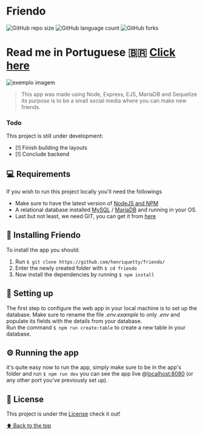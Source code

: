 # Friendo

![GitHub repo size](https://img.shields.io/github/repo-size/henriquetty/friendo?style=for-the-badge)
![GitHub language count](https://img.shields.io/github/languages/count/henriquetty/friendo?style=for-the-badge)
![GitHub forks](https://img.shields.io/github/forks/henriquetty/friendo?style=for-the-badge)

# Read me in Portuguese 🇧🇷 [Click here](README.md)

<img src="https://i.imgur.com/oQlhRTn.png" alt="exemplo imagem">

> This app was made using Node, Express, EJS, MariaDB and Sequelize its purpose is to be a small social media where you can make new friends.

### Todo

This project is still under development:

- [!] Finish building the layouts
- [!] Conclude backend

## 💻 Requirements

If you wish to run this project locally you'll need the followings

* Make sure to have the latest version of <a href="https://nodejs.org/en/" target="_blank">NodeJS and NPM</a>
* A relational database installed <a href="https://www.mysql.com/" target=_blank>MySQL</a> / <a href="https://mariadb.org/" >MariaDB</a> and running in your OS.
* Last but not least, we need GIT, you can get it from <a href="https://git-scm.com/">here</a>

## 🚀 Installing Friendo

To install the app you should:

1. Run `$ git clone https://github.com/henriquetty/friendo/`
2. Enter the newly created folder with `$ cd friendo`
3. Now install the dependencies by running `$ npm install`

## 🔧 Setting up

The first step to configure the web app in your local machine is to set up the database.
Make sure to rename the file *.env.example* to only *.env* and populate its fields with the details from your database. </br>
Run the command `$ npm run create:table` to create a new table in your database.

## ⚙ Running the app
it's quite easy now to run the app, simply make sure to be in the app's folder and run `$ npm run dev` you can see the app live @[localhost:8080](http://localhost:8080) (or any other port you've previously set up).

## 📝 License

This project is under the [License](LICENSE) check it out!

[⬆ Back to the top](#friendo)<br>

